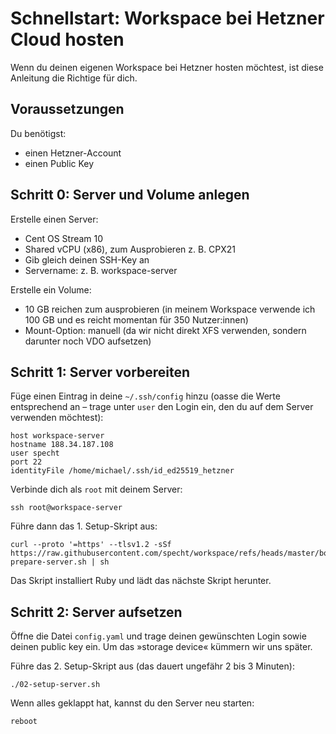 # Schnellstart: Workspace bei Hetzner Cloud hosten

Wenn du deinen eigenen Workspace bei Hetzner hosten möchtest, ist diese Anleitung die Richtige für dich.

## Voraussetzungen

Du benötigst:

- einen Hetzner-Account
- einen Public Key

## Schritt 0: Server und Volume anlegen

Erstelle einen Server:

- Cent OS Stream 10
- Shared vCPU (x86), zum Ausprobieren z. B. CPX21
- Gib gleich deinen SSH-Key an
- Servername: z. B. workspace-server

Erstelle ein Volume:

- 10 GB reichen zum ausprobieren (in meinem Workspace verwende ich 100 GB und es reicht momentan für 350 Nutzer:innen)
- Mount-Option: manuell (da wir nicht direkt XFS verwenden, sondern darunter noch VDO aufsetzen)

## Schritt 1: Server vorbereiten

Füge einen Eintrag in deine `~/.ssh/config` hinzu (oasse die Werte entsprechend an &ndash; trage unter `user` den Login ein, den du auf dem Server verwenden möchtest):

```
host workspace-server
hostname 188.34.187.108
user specht
port 22
identityFile /home/michael/.ssh/id_ed25519_hetzner
```


Verbinde dich als `root` mit deinem Server:

```
ssh root@workspace-server
```

Führe dann das 1. Setup-Skript aus:

```
curl --proto '=https' --tlsv1.2 -sSf https://raw.githubusercontent.com/specht/workspace/refs/heads/master/bootstrap/01-prepare-server.sh | sh
```

Das Skript installiert Ruby und lädt das nächste Skript herunter.

## Schritt 2: Server aufsetzen

Öffne die Datei `config.yaml` und trage deinen gewünschten Login sowie deinen public key ein. Um das »storage device« kümmern wir uns später.

Führe das 2. Setup-Skript aus (das dauert ungefähr 2 bis 3 Minuten):

```
./02-setup-server.sh
```

Wenn alles geklappt hat, kannst du den Server neu starten:

```
reboot
```